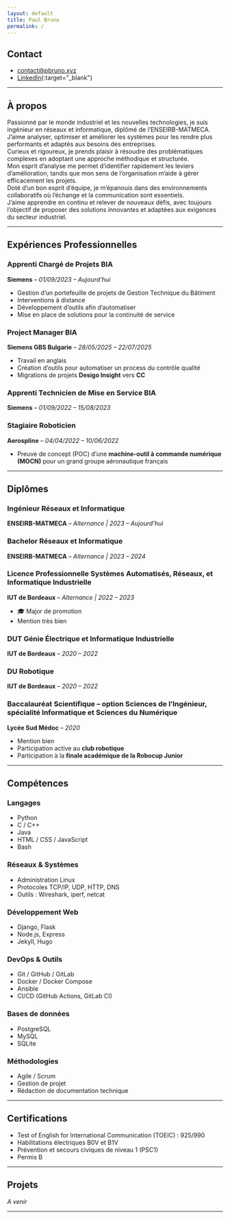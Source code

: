 ```yaml
---
layout: default
title: Paul Bruno
permalink: /
---
```


## Contact
- [contact@pbruno.xyz](mailto:contact@pbruno.xyz?subject=Demande%20de%20contact)  
- [LinkedIn](https://www.linkedin.com/in/paulbruno33){:target="_blank"} 

---

## À propos
Passionné par le monde industriel et les nouvelles technologies, je suis ingénieur en réseaux et informatique, diplômé de l’ENSEIRB-MATMECA.  
J’aime analyser, optimiser et améliorer les systèmes pour les rendre plus performants et adaptés aux besoins des entreprises.  
Curieux et rigoureux, je prends plaisir à résoudre des problématiques complexes en adoptant une approche méthodique et structurée.  
Mon esprit d’analyse me permet d’identifier rapidement les leviers d’amélioration, tandis que mon sens de l’organisation m’aide à gérer efficacement les projets.  
Doté d’un bon esprit d’équipe, je m’épanouis dans des environnements collaboratifs où l’échange et la communication sont essentiels.  
J’aime apprendre en continu et relever de nouveaux défis, avec toujours l’objectif de proposer des solutions innovantes et adaptées aux exigences du secteur industriel.  

---

## Expériences Professionnelles

### Apprenti Chargé de Projets BIA  
**Siemens** – *01/09/2023 – Aujourd’hui*  
- Gestion d’un portefeuille de projets de Gestion Technique du Bâtiment  
- Interventions à distance  
- Développement d’outils afin d’automatiser  
- Mise en place de solutions pour la continuité de service  

### Project Manager BIA  
**Siemens GBS Bulgarie** – *28/05/2025 – 22/07/2025*  
- Travail en anglais  
- Création d’outils pour automatiser un process du contrôle qualité  
- Migrations de projets **Desigo Insight** vers **CC**  

### Apprenti Technicien de Mise en Service BIA  
**Siemens** – *01/09/2022 – 15/08/2023*  

### Stagiaire Roboticien  
**Aerospline** – *04/04/2022 – 10/06/2022*  
- Preuve de concept (POC) d’une **machine-outil à commande numérique (MOCN)** pour un grand groupe aéronautique français  


---

## Diplômes

### Ingénieur Réseaux et Informatique  
**ENSEIRB-MATMECA** – *Alternance | 2023 – Aujourd’hui*  

### Bachelor Réseaux et Informatique  
**ENSEIRB-MATMECA** – *Alternance | 2023 – 2024*  

### Licence Professionnelle Systèmes Automatisés, Réseaux, et Informatique Industrielle  
**IUT de Bordeaux** – *Alternance | 2022 – 2023*  
- 🎓 Major de promotion  
- Mention très bien  

### DUT Génie Électrique et Informatique Industrielle  
**IUT de Bordeaux** – *2020 – 2022*  

### DU Robotique  
**IUT de Bordeaux** – *2020 – 2022*  

### Baccalauréat Scientifique – option Sciences de l’Ingénieur, spécialité Informatique et Sciences du Numérique  
**Lycée Sud Médoc** – *2020*  
- Mention bien  
- Participation active au **club robotique**  
- Participation à la **finale académique de la Robocup Junior**  


---

## Compétences

### Langages
- Python
- C / C++
- Java
- HTML / CSS / JavaScript
- Bash

### Réseaux & Systèmes
- Administration Linux
- Protocoles TCP/IP, UDP, HTTP, DNS
- Outils : Wireshark, iperf, netcat

### Développement Web
- Django, Flask
- Node.js, Express
- Jekyll, Hugo

### DevOps & Outils
- Git / GitHub / GitLab
- Docker / Docker Compose
- Ansible
- CI/CD (GitHub Actions, GitLab CI)

### Bases de données
- PostgreSQL
- MySQL
- SQLite

### Méthodologies
- Agile / Scrum
- Gestion de projet
- Rédaction de documentation technique

---

## Certifications
- Test of English for International Communication (TOEIC) : 925/990  
- Habilitations électriques B0V et B1V  
- Prévention et secours civiques de niveau 1 (PSC1)  
- Permis B  

---

## Projets
*A venir*

--- 

